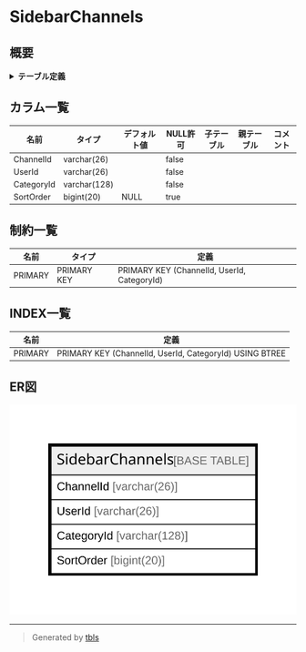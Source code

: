 # SidebarChannels

## 概要

<details>
<summary><strong>テーブル定義</strong></summary>

```sql
CREATE TABLE `SidebarChannels` (
  `ChannelId` varchar(26) NOT NULL,
  `UserId` varchar(26) NOT NULL,
  `CategoryId` varchar(128) NOT NULL,
  `SortOrder` bigint(20) DEFAULT NULL,
  PRIMARY KEY (`ChannelId`,`UserId`,`CategoryId`)
) ENGINE=InnoDB DEFAULT CHARSET=utf8mb4
```

</details>

## カラム一覧

| 名前         | タイプ          | デフォルト値       | NULL許可   | 子テーブル      | 親テーブル      | コメント     |
| ---------- | ------------ | ------------ | -------- | ---------- | ---------- | -------- |
| ChannelId  | varchar(26)  |              | false    |            |            |          |
| UserId     | varchar(26)  |              | false    |            |            |          |
| CategoryId | varchar(128) |              | false    |            |            |          |
| SortOrder  | bigint(20)   | NULL         | true     |            |            |          |

## 制約一覧

| 名前      | タイプ         | 定義                                          |
| ------- | ----------- | ------------------------------------------- |
| PRIMARY | PRIMARY KEY | PRIMARY KEY (ChannelId, UserId, CategoryId) |

## INDEX一覧

| 名前      | 定義                                                      |
| ------- | ------------------------------------------------------- |
| PRIMARY | PRIMARY KEY (ChannelId, UserId, CategoryId) USING BTREE |

## ER図

![er](SidebarChannels.svg)

---

> Generated by [tbls](https://github.com/k1LoW/tbls)
